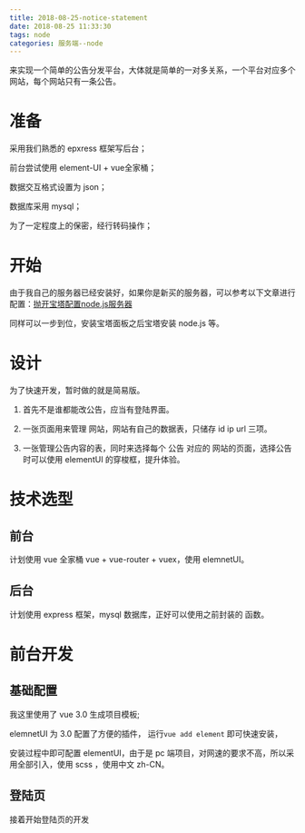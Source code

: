 ```yaml
---
title: 2018-08-25-notice-statement
date: 2018-08-25 11:33:30
tags: node
categories: 服务端--node
---
```


来实现一个简单的公告分发平台，大体就是简单的一对多关系，一个平台对应多个网站，每个网站只有一条公告。

<!-- more -->

# 准备

采用我们熟悉的 epxress 框架写后台；

前台尝试使用 element-UI + vue全家桶；

数据交互格式设置为 json；

数据库采用 mysql；

为了一定程度上的保密，经行转码操作；

# 开始

由于我自己的服务器已经安装好，如果你是新买的服务器，可以参考以下文章进行配置：[抛开宝塔配置node.js服务器](/2018/04/19/2018-04-19-node-server-next/)

同样可以一步到位，安装宝塔面板之后宝塔安装 node.js 等。

# 设计

为了快速开发，暂时做的就是简易版。

1. 首先不是谁都能改公告，应当有登陆界面。

2. 一张页面用来管理 网站，网站有自己的数据表，只储存 id ip url 三项。

3. 一张管理公告内容的表，同时来选择每个 公告 对应的 网站的页面，选择公告时可以使用 elementUI 的穿梭框，提升体验。

# 技术选型

## 前台 

计划使用 vue 全家桶 vue + vue-router + vuex，使用 elemnetUI。

## 后台

计划使用 express 框架，mysql 数据库，正好可以使用之前封装的 函数。

# 前台开发

## 基础配置

我这里使用了 vue 3.0 生成项目模板;

elemnetUI 为 3.0 配置了方便的插件，
运行`vue add element` 即可快速安装，

安装过程中即可配置 elementUI，由于是 pc 端项目，对网速的要求不高，所以采用全部引入，使用 scss ，使用中文 zh-CN。

## 登陆页

接着开始登陆页的开发